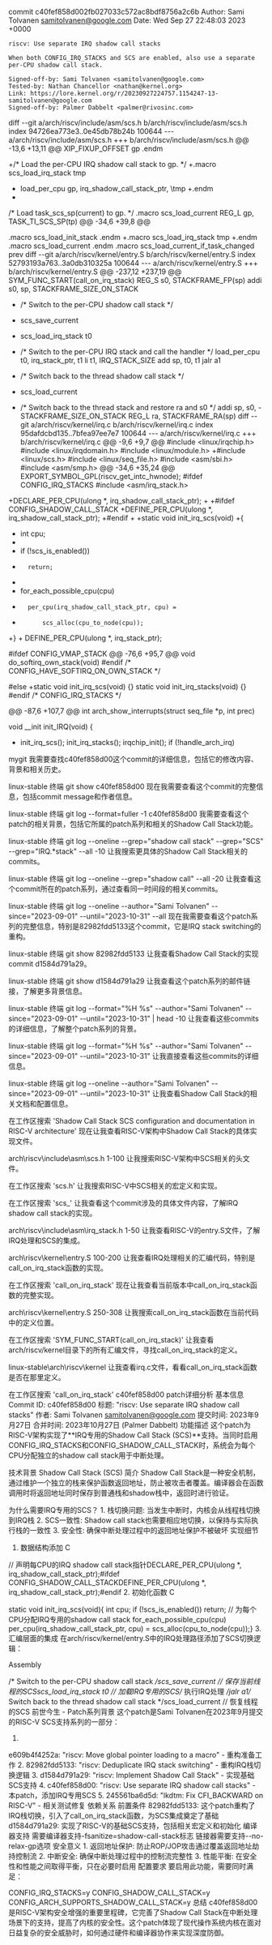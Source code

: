 commit c40fef858d002fb027033c572ac8bdf8756a2c6b
Author: Sami Tolvanen <samitolvanen@google.com>
Date:   Wed Sep 27 22:48:03 2023 +0000

    riscv: Use separate IRQ shadow call stacks

    When both CONFIG_IRQ_STACKS and SCS are enabled, also use a separate
    per-CPU shadow call stack.

    Signed-off-by: Sami Tolvanen <samitolvanen@google.com>
    Tested-by: Nathan Chancellor <nathan@kernel.org>
    Link: https://lore.kernel.org/r/20230927224757.1154247-13-samitolvanen@google.com
    Signed-off-by: Palmer Dabbelt <palmer@rivosinc.com>

diff --git a/arch/riscv/include/asm/scs.h b/arch/riscv/include/asm/scs.h
index 94726ea773e3..0e45db78b24b 100644
--- a/arch/riscv/include/asm/scs.h
+++ b/arch/riscv/include/asm/scs.h
@@ -13,6 +13,11 @@
 	XIP_FIXUP_OFFSET gp
 .endm

+/* Load the per-CPU IRQ shadow call stack to gp. */
+.macro scs_load_irq_stack tmp
+	load_per_cpu gp, irq_shadow_call_stack_ptr, \tmp
+.endm
+
 /* Load task_scs_sp(current) to gp. */
 .macro scs_load_current
 	REG_L	gp, TASK_TI_SCS_SP(tp)
@@ -34,6 +39,8 @@

 .macro scs_load_init_stack
 .endm
+.macro scs_load_irq_stack tmp
+.endm
 .macro scs_load_current
 .endm
 .macro scs_load_current_if_task_changed prev
diff --git a/arch/riscv/kernel/entry.S b/arch/riscv/kernel/entry.S
index 52793193a763..3a0db310325a 100644
--- a/arch/riscv/kernel/entry.S
+++ b/arch/riscv/kernel/entry.S
@@ -237,12 +237,19 @@ SYM_FUNC_START(call_on_irq_stack)
 	REG_S	s0, STACKFRAME_FP(sp)
 	addi	s0, sp, STACKFRAME_SIZE_ON_STACK

+	/* Switch to the per-CPU shadow call stack */
+	scs_save_current
+	scs_load_irq_stack t0
+
 	/* Switch to the per-CPU IRQ stack and call the handler */
 	load_per_cpu t0, irq_stack_ptr, t1
 	li	t1, IRQ_STACK_SIZE
 	add	sp, t0, t1
 	jalr	a1

+	/* Switch back to the thread shadow call stack */
+	scs_load_current
+
 	/* Switch back to the thread stack and restore ra and s0 */
 	addi	sp, s0, -STACKFRAME_SIZE_ON_STACK
 	REG_L	ra, STACKFRAME_RA(sp)
diff --git a/arch/riscv/kernel/irq.c b/arch/riscv/kernel/irq.c
index 95dafdcbd135..7bfea97ee7e7 100644
--- a/arch/riscv/kernel/irq.c
+++ b/arch/riscv/kernel/irq.c
@@ -9,6 +9,7 @@
 #include <linux/irqchip.h>
 #include <linux/irqdomain.h>
 #include <linux/module.h>
+#include <linux/scs.h>
 #include <linux/seq_file.h>
 #include <asm/sbi.h>
 #include <asm/smp.h>
@@ -34,6 +35,24 @@ EXPORT_SYMBOL_GPL(riscv_get_intc_hwnode);
 #ifdef CONFIG_IRQ_STACKS
 #include <asm/irq_stack.h>

+DECLARE_PER_CPU(ulong *, irq_shadow_call_stack_ptr);
+
+#ifdef CONFIG_SHADOW_CALL_STACK
+DEFINE_PER_CPU(ulong *, irq_shadow_call_stack_ptr);
+#endif
+
+static void init_irq_scs(void)
+{
+	int cpu;
+
+	if (!scs_is_enabled())
+		return;
+
+	for_each_possible_cpu(cpu)
+		per_cpu(irq_shadow_call_stack_ptr, cpu) =
+			scs_alloc(cpu_to_node(cpu));
+}
+
 DEFINE_PER_CPU(ulong *, irq_stack_ptr);

 #ifdef CONFIG_VMAP_STACK
@@ -76,6 +95,7 @@ void do_softirq_own_stack(void)
 #endif /* CONFIG_HAVE_SOFTIRQ_ON_OWN_STACK */

 #else
+static void init_irq_scs(void) {}
 static void init_irq_stacks(void) {}
 #endif /* CONFIG_IRQ_STACKS */

@@ -87,6 +107,7 @@ int arch_show_interrupts(struct seq_file *p, int prec)

 void __init init_IRQ(void)
 {
+	init_irq_scs();
 	init_irq_stacks();
 	irqchip_init();
 	if (!handle_arch_irq)


mygit
我需要查找c40fef858d00这个commit的详细信息，包括它的修改内容、背景和相关历史。

linux-stable
终端
git show c40fef858d00
现在我需要查看这个commit的完整信息，包括commit message和作者信息。

linux-stable
终端
git log --format=fuller -1 c40fef858d00
我需要查看这个patch的相关背景，包括它所属的patch系列和相关的Shadow Call Stack功能。

linux-stable
终端
git log --oneline --grep="shadow call stack" --grep="SCS" --grep="IRQ.*stack" --all -10
让我搜索更具体的Shadow Call Stack相关的commits。

linux-stable
终端
git log --oneline --grep="shadow call" --all -20
让我查看这个commit所在的patch系列，通过查看同一时间段的相关commits。

linux-stable
终端
git log --oneline --author="Sami Tolvanen" --since="2023-09-01" --until="2023-10-31" --all
现在我需要查看这个patch系列的完整信息，特别是82982fdd5133这个commit，它是IRQ stack switching的重构。

linux-stable
终端
git show 82982fdd5133
让我查看Shadow Call Stack的实现commit d1584d791a29。

linux-stable
终端
git show d1584d791a29
让我查看这个patch系列的邮件链接，了解更多背景信息。

linux-stable
终端
git log --format="%H %s" --author="Sami Tolvanen" --since="2023-09-01" --until="2023-10-31" | head -10
让我查看这些commits的详细信息，了解整个patch系列的背景。

linux-stable
终端
git log --format="%H %s" --author="Sami Tolvanen" --since="2023-09-01" --until="2023-10-31"
让我直接查看这些commits的详细信息。

linux-stable
终端
git log --oneline --author="Sami Tolvanen" --since="2023-09-01" --until="2023-10-31"
让我查看Shadow Call Stack的相关文档和配置信息。

在工作区搜索 'Shadow Call Stack SCS configuration and documentation in RISC-V architecture'
现在让我查看RISC-V架构中Shadow Call Stack的具体实现文件。

arch\riscv\include\asm\scs.h
1-100
让我搜索RISC-V架构中SCS相关的头文件。

在工作区搜索 'scs\.h'
让我搜索RISC-V中SCS相关的宏定义和实现。

在工作区搜索 'scs_'
让我查看这个commit涉及的具体文件内容，了解IRQ shadow call stack的实现。

arch\riscv\include\asm\irq_stack.h
1-50
让我查看RISC-V的entry.S文件，了解IRQ处理和SCS的集成。

arch\riscv\kernel\entry.S
100-200
让我查看IRQ处理相关的汇编代码，特别是call_on_irq_stack函数的实现。

在工作区搜索 'call_on_irq_stack'
现在让我查看当前版本中call_on_irq_stack函数的完整实现。

arch\riscv\kernel\entry.S
250-308
让我搜索call_on_irq_stack函数在当前代码中的定义位置。

在工作区搜索 'SYM_FUNC_START\(call_on_irq_stack\)'
让我查看arch/riscv/kernel目录下的所有汇编文件，寻找call_on_irq_stack的定义。

linux-stable\arch\riscv\kernel
让我查看irq.c文件，看看call_on_irq_stack函数是否在那里定义。

在工作区搜索 'call_on_irq_stack'
c40fef858d00 patch详细分析
基本信息
Commit ID: c40fef858d00
标题: "riscv: Use separate IRQ shadow call stacks"
作者: Sami Tolvanen samitolvanen@google.com
提交时间: 2023年9月27日
合并时间: 2023年10月27日 (Palmer Dabbelt)
功能描述
这个patch为RISC-V架构实现了**IRQ专用的Shadow Call Stack (SCS)**支持。当同时启用CONFIG_IRQ_STACKS和CONFIG_SHADOW_CALL_STACK时，系统会为每个CPU分配独立的shadow call stack用于中断处理。

技术背景
Shadow Call Stack (SCS) 简介
Shadow Call Stack是一种安全机制，通过维护一个独立的栈来保护函数返回地址，防止被攻击者覆盖。编译器会在函数调用时将返回地址同时保存到普通栈和shadow栈中，返回时进行验证。

为什么需要IRQ专用的SCS？
1.
栈切换问题: 当发生中断时，内核会从线程栈切换到IRQ栈
2.
SCS一致性: Shadow call stack也需要相应地切换，以保持与实际执行栈的一致性
3.
安全性: 确保中断处理过程中的返回地址保护不被破坏
实现细节
1. 数据结构添加
C



// 声明每CPU的IRQ shadow call stack指针DECLARE_PER_CPU(ulong *, irq_shadow_call_stack_ptr);#ifdef CONFIG_SHADOW_CALL_STACKDEFINE_PER_CPU(ulong *, irq_shadow_call_stack_ptr);#endif
2. 初始化函数
C



static void init_irq_scs(void){    int cpu;        if (!scs_is_enabled())        return;            // 为每个CPU分配IRQ专用的shadow call stack    for_each_possible_cpu(cpu)        per_cpu(irq_shadow_call_stack_ptr, cpu) =             scs_alloc(cpu_to_node(cpu));}
3. 汇编层面的集成
在arch/riscv/kernel/entry.S中的IRQ处理路径添加了SCS切换逻辑：

Assembly



/* Switch to the per-CPU shadow call stack */scs_save_current      // 保存当前线程的SCSscs_load_irq_stack t0 // 加载IRQ专用的SCS/* 执行IRQ处理 */jalr a1/* Switch back to the thread shadow call stack */scs_load_current      // 恢复线程的SCS
前世今生 - Patch系列背景
这个patch是Sami Tolvanen在2023年9月提交的RISC-V SCS支持系列的一部分：

1.
e609b4f4252a: "riscv: Move global pointer loading to a macro" - 重构准备工作
2.
82982fdd5133: "riscv: Deduplicate IRQ stack switching" - 重构IRQ栈切换逻辑
3.
d1584d791a29: "riscv: Implement Shadow Call Stack" - 实现基础SCS支持
4.
c40fef858d00: "riscv: Use separate IRQ shadow call stacks" - 本patch，添加IRQ专用SCS
5.
245561ba6d5d: "lkdtm: Fix CFI_BACKWARD on RISC-V" - 相关测试修复
依赖关系
前置条件
82982fdd5133: 这个patch重构了IRQ栈切换，引入了call_on_irq_stack函数，为SCS集成奠定了基础
d1584d791a29: 实现了RISC-V的基础SCS支持，包括相关宏定义和初始化
编译器支持
需要编译器支持-fsanitize=shadow-call-stack标志
链接器需要支持--no-relax-gp选项
安全意义
1.
返回地址保护: 防止ROP/JOP攻击通过覆盖返回地址劫持控制流
2.
中断安全: 确保中断处理过程中的控制流完整性
3.
性能平衡: 在安全性和性能之间取得平衡，只在必要时启用
配置要求
要启用此功能，需要同时满足：

CONFIG_IRQ_STACKS=y
CONFIG_SHADOW_CALL_STACK=y
CONFIG_ARCH_SUPPORTS_SHADOW_CALL_STACK=y
总结
c40fef858d00是RISC-V架构安全增强的重要里程碑，它完善了Shadow Call Stack在中断处理场景下的支持，提高了内核的安全性。这个patch体现了现代操作系统内核在面对日益复杂的安全威胁时，如何通过硬件和编译器协作来实现深度防御。